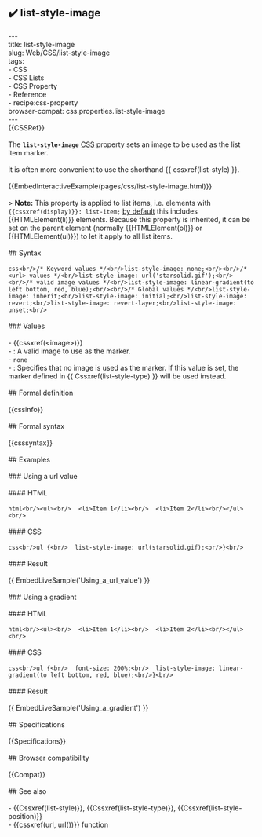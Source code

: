 ## ✔️ list-style-image 
 ---<br/>title: list-style-image<br/>slug: Web/CSS/list-style-image<br/>tags:<br/>  - CSS<br/>  - CSS Lists<br/>  - CSS Property<br/>  - Reference<br/>  - recipe:css-property<br/>browser-compat: css.properties.list-style-image<br/>---<br/>{{CSSRef}}<br/><br/>The **`list-style-image`** [CSS](/en-US/docs/Web/CSS) property sets an image to be used as the list item marker.<br/><br/>It is often more convenient to use the shorthand {{ cssxref(list-style) }}.<br/><br/>{{EmbedInteractiveExample(pages/css/list-style-image.html)}}<br/><br/>> **Note:** This property is applied to list items, i.e. elements with `{{cssxref(display)}}: list-item;` [by default](https://html.spec.whatwg.org/multipage/rendering.html#lists) this includes {{HTMLElement(li)}} elements. Because this property is inherited, it can be set on the parent element (normally {{HTMLElement(ol)}} or {{HTMLElement(ul)}}) to let it apply to all list items.<br/><br/>## Syntax<br/><br/>```css<br/>/* Keyword values */<br/>list-style-image: none;<br/><br/>/* <url> values */<br/>list-style-image: url('starsolid.gif');<br/><br/>/* valid image values */<br/>list-style-image: linear-gradient(to left bottom, red, blue);<br/><br/>/* Global values */<br/>list-style-image: inherit;<br/>list-style-image: initial;<br/>list-style-image: revert;<br/>list-style-image: revert-layer;<br/>list-style-image: unset;<br/>```<br/><br/>### Values<br/><br/>- {{cssxref(&lt;image&gt;)}}<br/>  - : A valid image to use as the marker.<br/>- `none`<br/>  - : Specifies that no image is used as the marker. If this value is set, the marker defined in {{ Cssxref(list-style-type) }} will be used instead.<br/><br/>## Formal definition<br/><br/>{{cssinfo}}<br/><br/>## Formal syntax<br/><br/>{{csssyntax}}<br/><br/>## Examples<br/><br/>### Using a url value<br/><br/>#### HTML<br/><br/>```html<br/><ul><br/>  <li>Item 1</li><br/>  <li>Item 2</li><br/></ul><br/>```<br/><br/>#### CSS<br/><br/>```css<br/>ul {<br/>  list-style-image: url(starsolid.gif);<br/>}<br/>```<br/><br/>#### Result<br/><br/>{{ EmbedLiveSample('Using_a_url_value') }}<br/><br/>### Using a gradient<br/><br/>#### HTML<br/><br/>```html<br/><ul><br/>  <li>Item 1</li><br/>  <li>Item 2</li><br/></ul><br/>```<br/><br/>#### CSS<br/><br/>```css<br/>ul {<br/>  font-size: 200%;<br/>  list-style-image: linear-gradient(to left bottom, red, blue);<br/>}<br/>```<br/><br/>#### Result<br/><br/>{{ EmbedLiveSample('Using_a_gradient') }}<br/><br/>## Specifications<br/><br/>{{Specifications}}<br/><br/>## Browser compatibility<br/><br/>{{Compat}}<br/><br/>## See also<br/><br/>- {{Cssxref(list-style)}}, {{Cssxref(list-style-type)}}, {{Cssxref(list-style-position)}}<br/>- {{cssxref(url, url())}} function<br/>